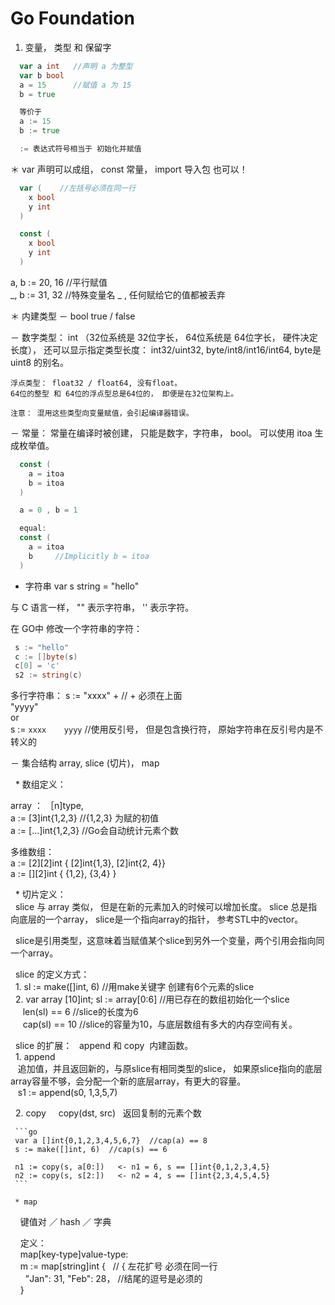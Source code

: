 
# Go Foundation

1) 变量， 类型 和 保留字  
```go
  var a int   //声明 a 为整型
  var b bool
  a = 15      //赋值 a 为 15 
  b = true

  等价于 
  a := 15
  b := true  

  := 表达式符号相当于 初始化并赋值  
```

＊ var 声明可以成组， const 常量， import 导入包 也可以！  
```go
  var (    //左括号必须在同一行
    x bool
    y int 
  )

  const ( 
    x bool
    y int
  )
```

a, b := 20, 16  //平行赋值  
_, b := 31, 32  //特殊变量名 _  , 任何赋给它的值都被丢弃  


＊ 内建类型 
  － bool   true / false   
 
  － 数字类型： 
    int （32位系统是  32位字长， 64位系统是 64位字长， 硬件决定长度）， 
    还可以显示指定类型长度： int32/uint32, byte/int8/int16/int64, byte是 uint8 的别名。 

    浮点类型： float32 / float64, 没有float。
    64位的整型 和 64位的浮点型总是64位的， 即便是在32位架构上。  

    注意： 混用这些类型向变量赋值，会引起编译器错误。  
 
  － 常量： 
  常量在编译时被创建， 只能是数字，字符串， bool。 
  可以使用 itoa 生成枚举值。 

  ```go
    const (
      a = itoa
      b = itoa 
    )

    a = 0 , b = 1 

    equal: 
    const ( 
      a = itoa
      b     //Implicitly b = itoa
    )
  ```

  -  字符串 
  var s string = "hello"
  
  与 C 语言一样， "" 表示字符串， '' 表示字符。 
  
  在 GO中 修改一个字符串的字符： 
  ```go
   s := "hello"
   c := []byte(s) 
   c[0] = 'c'
   s2 := string(c)
  ```

  多行字符串： 
  s := "xxxx" +    // + 必须在上面   
       "yyyy"    
  or    
  s := `xxxx   
        yyyy`    //使用反引号， 但是包含换行符， 原始字符串在反引号内是不转义的    

  － 集合结构 
  array, slice (切片)， map    
  
   * 数组定义： 

   array ：  ［n]type,     
   a := [3]int{1,2,3}   //{1,2,3} 为赋的初值     
   a := [...]int{1,2,3} //Go会自动统计元素个数      
   
   多维数组：   
   a := [2][2]int { [2]int{1,3}, [2]int{2, 4}}    
   a := [][2]int { {1,2}, {3,4} }    
   
   
   * 切片定义：      
   slice 与 array 类似， 但是在新的元素加入的时候可以增加长度。 slice 总是指向底层的一个array， slice是一个指向array的指针， 参考STL中的vector。     
   
   slice是引用类型，这意味着当赋值某个slice到另外一个变量，两个引用会指向同一个array。   
   
   slice 的定义方式：     
   1. sl := make([]int, 6)  //用make关键字 创建有6个元素的slice    
   2. var array [10]int; sl := array[0:6]  //用已存在的数组初始化一个slice       
      len(sl) == 6  //slice的长度为6   
      cap(sl) == 10 //slice的容量为10，与底层数组有多大的内存空间有关。     
      
   slice 的扩展： 
   append 和 copy  内建函数。  
   1. append   
    追加值，并且返回新的，与原slice有相同类型的slice， 如果原slice指向的底层array容量不够，会分配一个新的底层array，有更大的容量。    
    s1 := append(s0, 1,3,5,7)
    
   2. copy
     copy(dst, src)   返回复制的元素个数   
     
     ```go
     var a []int{0,1,2,3,4,5,6,7}  //cap(a) == 8
     s := make([]int, 6)  //cap(s) == 6
     
     n1 := copy(s, a[0:])   <- n1 = 6, s == []int{0,1,2,3,4,5}
     n2 := copy(s, s[2:])   <- n2 = 4, s == []int{2,3,4,5,4,5}  
     ```    
     
     * map   
     键值对 ／ hash ／ 字典     
     
     定义：    
     map[key-type]value-type:     
     m := map[string]int {   // { 左花扩号 必须在同一行    
       "Jan": 31, "Feb": 28，  //结尾的逗号是必须的    
     }    

